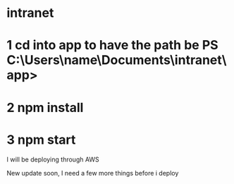 # intranet
# 1 cd into app to have the path be PS C:\Users\name\Documents\intranet\app>
# 2 npm install 
# 3 npm start 
I will be deploying through AWS

New update soon, I need a few more things before i deploy
